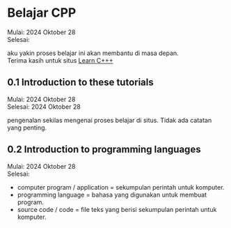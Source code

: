 # Belajar CPP
Mulai: 2024 Oktober 28  
Selesai:   

aku yakin proses belajar ini akan membantu di masa depan.  
Terima kasih untuk situs [Learn C+++](https://www.learncpp.com/)  

## 0.1 Introduction to these tutorials
Mulai: 2024 Oktober 28  
Selesai: 2024 Oktober 28  

pengenalan sekilas mengenai proses belajar di situs. Tidak ada catatan yang penting.  

## 0.2 Introduction to programming languages
Mulai: 2024 Oktober 28  
Selesai:  

- computer program / application = sekumpulan perintah untuk komputer.
- programming language = bahasa yang digunakan untuk membuat program.
- source code / code = file teks yang berisi sekumpulan perintah untuk komputer.

